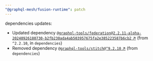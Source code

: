 ```yaml
---
"@graphql-mesh/fusion-runtime": patch
---
```

dependencies updates:
  - Updated dependency [`@graphql-tools/federation@2.2.11-alpha-20240926180730-b2fb230ada4ab503957675fa2e385223587b6cb2` ↗︎](https://www.npmjs.com/package/@graphql-tools/federation/v/2.2.11) (from `^2.2.10`, in `dependencies`)
  - Removed dependency [`@graphql-tools/stitch@^9.2.10` ↗︎](https://www.npmjs.com/package/@graphql-tools/stitch/v/9.2.10) (from `dependencies`)

